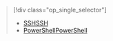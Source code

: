 > [!div class="op_single_selector"]
> * [<span data-ttu-id="3df05-101">SSH</span><span class="sxs-lookup"><span data-stu-id="3df05-101">SSH</span></span>](../articles/hdinsight/hdinsight-hadoop-mahout-linux-mac.md)
> * [<span data-ttu-id="3df05-102">PowerShell</span><span class="sxs-lookup"><span data-stu-id="3df05-102">PowerShell</span></span>](../articles/hdinsight/hdinsight-mahout.md)
> 
> 

